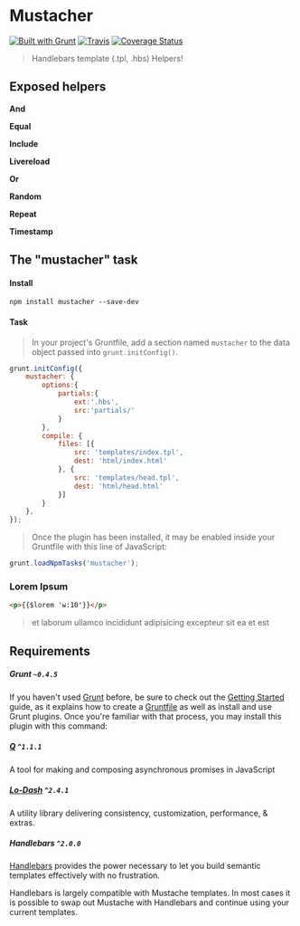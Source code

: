 <a name="mustacher"></a>
# Mustacher

[![Built with Grunt](https://cdn.gruntjs.com/builtwith.png)](http://gruntjs.com/) [![Travis](http://img.shields.io/travis/sixertoy/grunt-mustacher.svg?style=flat-square)](https://travis-ci.org/sixertoy/grunt-mustacher) [![Coverage Status](https://img.shields.io/coveralls/sixertoy/grunt-mustacher.svg?style=flat-square)](https://coveralls.io/r/sixertoy/grunt-mustacher)

> Handlebars template (.tpl, .hbs) Helpers!


<a name="exposed-helpers"></a>
## Exposed helpers

**And**

**Equal**

**Include**

**Livereload**

**Or**

**Random**

**Repeat**

**Timestamp**


<a name="the-mustacher-task"></a>
## The "mustacher" task

<a name="install"></a>
#### Install

```shell
npm install mustacher --save-dev
```

<a name="task"></a>
#### Task

> In your project's Gruntfile, add a section named `mustacher` to the data object passed into `grunt.initConfig()`.

```js
grunt.initConfig({
    mustacher: {
        options:{
            partials:{
                ext:'.hbs',
                src:'partials/'
            }
        },
        compile: {
            files: [{
                src: 'templates/index.tpl',
                dest: 'html/index.html'
            }, {
                src: 'templates/head.tpl',
                dest: 'html/head.html'
            }]
        }
    },
});
```

> Once the plugin has been installed, it may be enabled inside your Gruntfile with this line of JavaScript:

```js
grunt.loadNpmTasks('mustacher');
```
### Lorem Ipsum
```html
<p>{{$lorem 'w:10'}}</p>
```
> <p>et laborum ullamco incididunt adipisicing excepteur sit ea et est</p>

<a name="requirements"></a>
## Requirements

##### Grunt `~0.4.5`

If you haven't used [Grunt](http://gruntjs.com/) before, be sure to check out the [Getting Started](http://gruntjs.com/getting-started) guide, as it explains how to create a [Gruntfile](http://gruntjs.com/sample-gruntfile) as well as install and use Grunt plugins. Once you're familiar with that process, you may install this plugin with this command:

##### [Q](http://documentup.com/kriskowal/q/) `^1.1.1`

A tool for making and composing asynchronous promises in JavaScript

##### [Lo-Dash](https://lodash.com) `^2.4.1`

A utility library delivering consistency, customization, performance, & extras.

##### Handlebars `^2.0.0`

[Handlebars](http://handlebarsjs.com) provides the power necessary to let you build semantic templates effectively with no frustration.

Handlebars is largely compatible with Mustache templates. In most cases it is possible to swap out Mustache with Handlebars and continue using your current templates.
